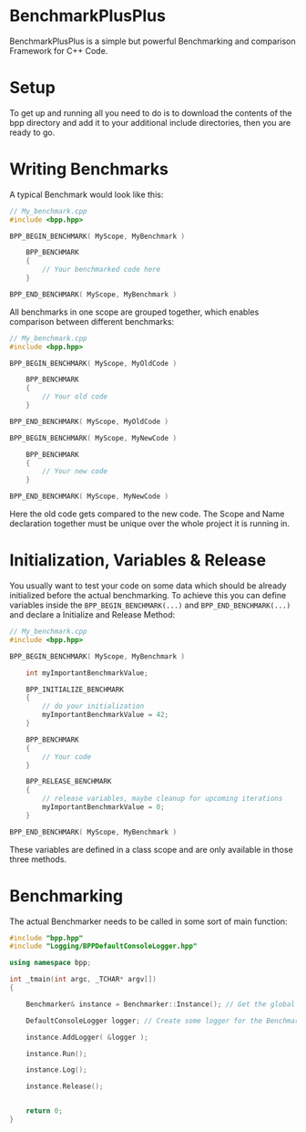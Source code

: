 BenchmarkPlusPlus
=================

BenchmarkPlusPlus is a simple but powerful Benchmarking and comparison Framework for C++ Code.

Setup
=================

To get up and running all you need to do is to download the contents of the bpp directory
and add it to your additional include directories, then you are ready to go.

Writing Benchmarks
=================

A typical Benchmark would look like this:

```cpp
// My_benchmark.cpp
#include <bpp.hpp>

BPP_BEGIN_BENCHMARK( MyScope, MyBenchmark )

	BPP_BENCHMARK
	{
		// Your benchmarked code here
	}

BPP_END_BENCHMARK( MyScope, MyBenchmark )
```

All benchmarks in one scope are grouped together, which enables comparison between different
benchmarks:

```cpp
// My_benchmark.cpp
#include <bpp.hpp>

BPP_BEGIN_BENCHMARK( MyScope, MyOldCode )

	BPP_BENCHMARK
	{
		// Your old code
	}

BPP_END_BENCHMARK( MyScope, MyOldCode )

BPP_BEGIN_BENCHMARK( MyScope, MyNewCode )

	BPP_BENCHMARK
	{
		// Your new code
	}

BPP_END_BENCHMARK( MyScope, MyNewCode )
```

Here the old code gets compared to the new code. The Scope and Name declaration together
must be unique over the whole project it is running in.

Initialization, Variables & Release
====================

You usually want to test your code on some data which should be already initialized before the actual benchmarking.
To achieve this you can define variables inside the ```BPP_BEGIN_BENCHMARK(...)``` and ```BPP_END_BENCHMARK(...)```
and declare a Initialize and Release Method:

```cpp
// My_benchmark.cpp
#include <bpp.hpp>

BPP_BEGIN_BENCHMARK( MyScope, MyBenchmark )

	int myImportantBenchmarkValue;

	BPP_INITIALIZE_BENCHMARK
	{
		// do your initialization
		myImportantBenchmarkValue = 42;
	}

	BPP_BENCHMARK
	{
		// Your code
	}

	BPP_RELEASE_BENCHMARK
	{
		// release variables, maybe cleanup for upcoming iterations
		myImportantBenchmarkValue = 0;
	}

BPP_END_BENCHMARK( MyScope, MyBenchmark )
```

These variables are defined in a class scope and are only available in those three methods.


Benchmarking
==================

The actual Benchmarker needs to be called in some sort of main function:

```cpp
#include "bpp.hpp"
#include "Logging/BPPDefaultConsoleLogger.hpp"

using namespace bpp;

int _tmain(int argc, _TCHAR* argv[])
{

	Benchmarker& instance = Benchmarker::Instance(); // Get the global Benchmarker

	DefaultConsoleLogger logger; // Create some logger for the Benchmarker, to actually get some output

	instance.AddLogger( &logger );

	instance.Run();

	instance.Log();

	instance.Release();


	return 0;
}
```

